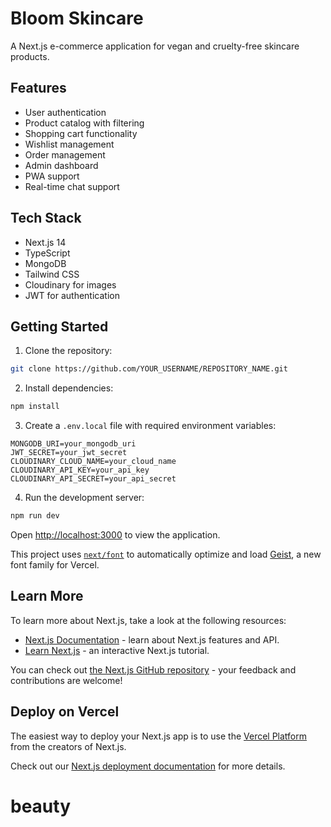 # Bloom Skincare

A Next.js e-commerce application for vegan and cruelty-free skincare products.

## Features

- User authentication
- Product catalog with filtering
- Shopping cart functionality
- Wishlist management
- Order management
- Admin dashboard
- PWA support
- Real-time chat support

## Tech Stack

- Next.js 14
- TypeScript
- MongoDB
- Tailwind CSS
- Cloudinary for images
- JWT for authentication

## Getting Started

1. Clone the repository:
```bash
git clone https://github.com/YOUR_USERNAME/REPOSITORY_NAME.git
```

2. Install dependencies:
```bash
npm install
```

3. Create a `.env.local` file with required environment variables:
```env
MONGODB_URI=your_mongodb_uri
JWT_SECRET=your_jwt_secret
CLOUDINARY_CLOUD_NAME=your_cloud_name
CLOUDINARY_API_KEY=your_api_key
CLOUDINARY_API_SECRET=your_api_secret
```

4. Run the development server:
```bash
npm run dev
```

Open [http://localhost:3000](http://localhost:3000) to view the application.

This project uses [`next/font`](https://nextjs.org/docs/app/building-your-application/optimizing/fonts) to automatically optimize and load [Geist](https://vercel.com/font), a new font family for Vercel.

## Learn More

To learn more about Next.js, take a look at the following resources:

- [Next.js Documentation](https://nextjs.org/docs) - learn about Next.js features and API.
- [Learn Next.js](https://nextjs.org/learn) - an interactive Next.js tutorial.

You can check out [the Next.js GitHub repository](https://github.com/vercel/next.js) - your feedback and contributions are welcome!

## Deploy on Vercel

The easiest way to deploy your Next.js app is to use the [Vercel Platform](https://vercel.com/new?utm_medium=default-template&filter=next.js&utm_source=create-next-app&utm_campaign=create-next-app-readme) from the creators of Next.js.

Check out our [Next.js deployment documentation](https://nextjs.org/docs/app/building-your-application/deploying) for more details.
# beauty
